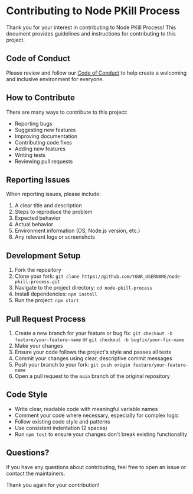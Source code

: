 # Contributing to Node PKill Process

Thank you for your interest in contributing to Node PKill Process! This document provides guidelines and instructions for contributing to this project.

## Code of Conduct

Please review and follow our [Code of Conduct](CODE_OF_CONDUCT.md) to help create a welcoming and inclusive environment for everyone.

## How to Contribute

There are many ways to contribute to this project:

- Reporting bugs
- Suggesting new features
- Improving documentation
- Contributing code fixes
- Adding new features
- Writing tests
- Reviewing pull requests

## Reporting Issues

When reporting issues, please include:

1. A clear title and description
2. Steps to reproduce the problem
3. Expected behavior
4. Actual behavior
5. Environment information (OS, Node.js version, etc.)
6. Any relevant logs or screenshots

## Development Setup

1. Fork the repository
2. Clone your fork: `git clone https://github.com/YOUR_USERNAME/node-pkill-process.git`
3. Navigate to the project directory: `cd node-pkill-process`
4. Install dependencies: `npm install`
5. Run the project: `npm start`

## Pull Request Process

1. Create a new branch for your feature or bug fix: `git checkout -b feature/your-feature-name` or `git checkout -b bugfix/your-fix-name`
2. Make your changes
3. Ensure your code follows the project's style and passes all tests
4. Commit your changes using clear, descriptive commit messages
5. Push your branch to your fork: `git push origin feature/your-feature-name`
6. Open a pull request to the `main` branch of the original repository

## Code Style

- Write clear, readable code with meaningful variable names
- Comment your code where necessary, especially for complex logic
- Follow existing code style and patterns
- Use consistent indentation (2 spaces)
- Run `npm test` to ensure your changes don't break existing functionality

## Questions?

If you have any questions about contributing, feel free to open an issue or contact the maintainers.

Thank you again for your contribution!